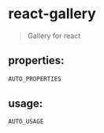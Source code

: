 # react-gallery
> Gallery for react


## properties:
```javascript
AUTO_PROPERTIES
```

## usage:
```jsx
AUTO_USAGE
```
